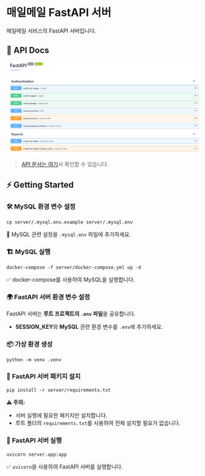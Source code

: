 # 매일메일 FastAPI 서버

매일메일 서비스의 FastAPI 서버입니다.

## 📖 API Docs

[![alt text](/assets/api-docs.png)](https://chobab.jagaldol.com/docs)

> [API 문서는 여기](https://chobab.jagaldol.com/docs)서 확인할 수 있습니다.

## ⚡ Getting Started

### 🛠️ MySQL 환경 변수 설정

```shell
cp server/.mysql.env.example server/.mysql.env
```

🔑 MySQL 관련 설정을 `.mysql.env` 파일에 추가하세요.

### 🏗️ MySQL 실행

```shell
docker-compose -f server/docker-compose.yml up -d
```

✅ docker-compose를 사용하여 MySQL을 실행합니다.

### 🌍 FastAPI 서버 환경 변수 설정

FastAPI 서버는 **루트 프로젝트의 `.env` 파일**을 공유합니다.

- **SESSION_KEY**와 **MySQL** 관련 환경 변수를 `.env`에 추가하세요.

### 📦 가상 환경 생성

```shell
python -m venv .venv
```

### 📌 FastAPI 서버 패키지 설치

```shell
pip install -r server/requirements.txt
```

**⚠️ 주의:**

- 서버 실행에 필요한 패키지만 설치합니다.
- 루트 폴더의 `requirements.txt`를 사용하여 전체 설치할 필요가 없습니다.

### 🚀 FastAPI 서버 실행

```shell
uvicorn server.app:app
```

✅ `uvicorn`을 사용하여 FastAPI 서버를 실행합니다.
